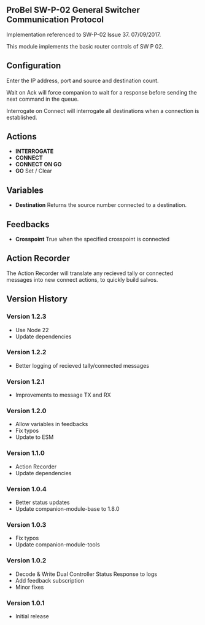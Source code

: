 ## ProBel SW-P-02 General Switcher Communication Protocol

Implementation referenced to SW-P-02 Issue 37. 07/09/2017.

This module implements the basic router controls of SW P 02.

## Configuration

Enter the IP address, port and source and destination count.

Wait on Ack will force companion to wait for a response before sending the next command in the queue.

Interrogate on Connect will interrogate all destinations when a connection is established.

## Actions

- **INTERROGATE**
- **CONNECT**
- **CONNECT ON GO**
- **GO** Set / Clear

## Variables

- **Destination** Returns the source number connected to a destination.

## Feedbacks

- **Crosspoint** True when the specified crosspoint is connected

## Action Recorder

The Action Recorder will translate any recieved tally or connected messages into new connect actions, to quickly build salvos.

## Version History

### Version 1.2.3

- Use Node 22
- Update dependencies

### Version 1.2.2

- Better logging of recieved tally/connected messages

### Version 1.2.1

- Improvements to message TX and RX

### Version 1.2.0

- Allow variables in feedbacks
- Fix typos
- Update to ESM

### Version 1.1.0

- Action Recorder
- Update dependencies

### Version 1.0.4

- Better status updates
- Update companion-module-base to 1.8.0

### Version 1.0.3

- Fix typos
- Update companion-module-tools

### Version 1.0.2

- Decode & Write Dual Controller Status Response to logs
- Add feedback subscription
- Minor fixes

### Version 1.0.1

- Initial release
